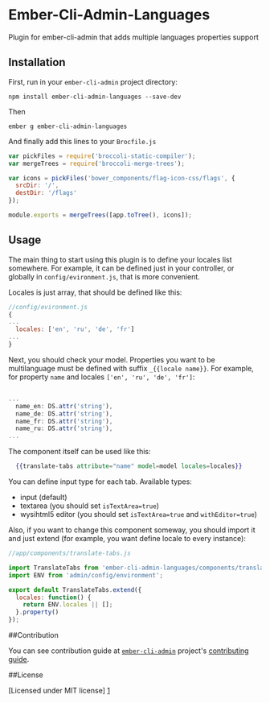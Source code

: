 # Ember-Cli-Admin-Languages

Plugin for ember-cli-admin that adds multiple languages properties support

## Installation

First, run in your `ember-cli-admin` project directory:

`npm install ember-cli-admin-languages --save-dev`

Then

`ember g ember-cli-admin-languages`

And finally add this lines to your `Brocfile.js`

```javascript
var pickFiles = require('broccoli-static-compiler');
var mergeTrees = require('broccoli-merge-trees');

var icons = pickFiles('bower_components/flag-icon-css/flags', {
  srcDir: '/',
  destDir: '/flags'
});

module.exports = mergeTrees([app.toTree(), icons]);
```

## Usage

The main thing to start using this plugin is to define your locales list somewhere. For example, it can be defined just in your controller, or globally in `config/evironment.js`, that is more convenient.

Locales is just array, that should be defined like this:

```javascript
//config/evironment.js
{
...
  locales: ['en', 'ru', 'de', 'fr']
...
}
```

Next, you should check your model. Properties you want to be multilanguage must be defined with suffix `_{{locale name}}`.
For example, for property `name` and locales `['en', 'ru', 'de', 'fr']`:

```javascript

...
  name_en: DS.attr('string'),
  name_de: DS.attr('string'),
  name_fr: DS.attr('string'),
  name_ru: DS.attr('string'),
...

```

The component itself can be used like this:

```handlebars
  {{translate-tabs attribute="name" model=model locales=locales}}
```

You can define input type for each tab. Available types:
- input (default)
- textarea (you should set `isTextArea=true`)
- wysihtml5 editor (you should set `isTextArea=true` and `withEditor=true`)

Also, if you want to change this component someway, you should import it and just extend (for example, you want define locale to every instance):

```javascript
//app/components/translate-tabs.js

import TranslateTabs from 'ember-cli-admin-languages/components/translate-tabs';
import ENV from 'admin/config/environment';

export default TranslateTabs.extend({
  locales: function() {
    return ENV.locales || [];
  }.property()
});

```

##Contribution

You can see contribution guide at [`ember-cli-admin`](https://github.com/ember-admin/ember-cli-admin/) project's [contributing guide](https://github.com/ember-admin/ember-cli-admin/wiki/Contributing).

##License

[Licensed under MIT license] [1]

[1]:http://opensource.org/licenses/mit-license.php
